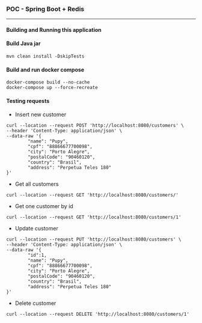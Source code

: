### POC - Spring Boot + Redis
---------

#### Building and Running this application

#### Build Java jar
```mvn clean install -DskipTests```

#### Build and run docker compose
```
docker-compose build --no-cache 
docker-compose up --force-recreate
```

#### Testing requests

* Insert new customer 
```
curl --location --request POST 'http://localhost:8080/customers' \
--header 'Content-Type: application/json' \
--data-raw '{
        "name": "Pupy",
        "cpf": "88866677700098",
        "city": "Porto Alegre",
        "postalCode": "90460120",
        "country": "Brasil",
        "address": "Perpetua Teles 180"
}'
```
* Get all customers
```
curl --location --request GET 'http://localhost:8080/customers/'
```
* Get one customer by id
```
curl --location --request GET 'http://localhost:8080/customers/1'
```
* Update customer
```
curl --location --request PUT 'http://localhost:8080/customers' \
--header 'Content-Type: application/json' \
--data-raw '{
        "id":1,
        "name": "Pupy",
        "cpf": "88866677700098",
        "city": "Porto Alegre",
        "postalCode": "90460120",
        "country": "Brasil",
        "address": "Perpetua Teles 180"
}'
```
* Delete customer
```
curl --location --request DELETE 'http://localhost:8080/customers/1'
```
